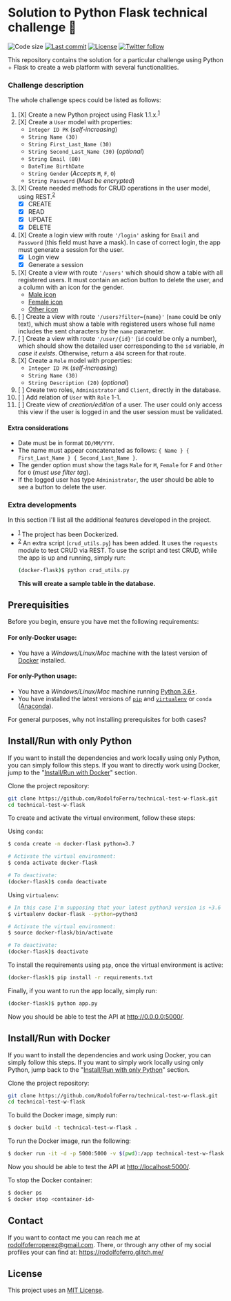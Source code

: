 # Solution to Python Flask technical challenge 🚀

<!-- Shields -->
![Code size](https://img.shields.io/github/languages/code-size/RodolfoFerro/technical-test-w-flask?style=for-the-badge)
[![Last commit](https://img.shields.io/github/last-commit/RodolfoFerro/technical-test-w-flask?style=for-the-badge)](https://github.com/RodolfoFerro/technical-test-w-flask/commits/master)
[![License](https://img.shields.io/github/license/RodolfoFerro/technical-test-w-flask?style=for-the-badge)](https://github.com/RodolfoFerro/technical-test-w-flask/blob/master/LICENSE)
[![Twitter follow](https://img.shields.io/twitter/follow/FerroRodolfo?style=for-the-badge)](https://twitter.com/FerroRodolfo/)

<!-- Project description -->
This repository contains the solution for a particular challenge using Python + Flask to create a web platform with several functionalities.

### Challenge description

The whole challenge specs could be listed as follows:

1. [X] Create a new Python project using Flask 1.1.x.<sup>[1](https://github.com/RodolfoFerro/technical-test-w-flask#extra-developments)</sup>
2. [X] Create a `User` model with properties:
   - `Integer ID PK` (_self-increasing_)
   - `String Name (30)`
   - `String First_Last_Name (30)`
   - `String Second_Last_Name (30)` (_optional_)
   - `String Email (80)`
   - `DateTime BirthDate`
   - `String Gender` (_Accepts_ `M`, `F`, `O`)
   - `String Password` (_Must be encrypted_)
3. [X] Create needed methods for CRUD operations in the user model, using REST.<sup>[2](https://github.com/RodolfoFerro/technical-test-w-flask#extra-developments)</sup>
   - [X] CREATE
   - [X] READ
   - [X] UPDATE
   - [X] DELETE
4. [X] Create a login view with route `'/login'` asking for `Email` and `Password` (this field must have a mask). In case of correct login, the app must generate a session for the user.
   - [X] Login view
   - [X] Generate a session
5. [X] Create a view with route `'/users'` which should show a table with all registered users. It must contain an action button to delete the user, and a column with an icon for the gender.
   - [Male icon](https://cdn3.iconfinder.com/data/icons/fatcow/32x32_0560/male.png)
   - [Female icon](https://cdn3.iconfinder.com/data/icons/fatcow/32/female.png)
   - [Other icon](https://cdn3.iconfinder.com/data/icons/i-am-who-i-am/100/3-256.png)
6. [ ] Create a view with route `'/users?filter={name}'` (`name` could be only text), which must show a table with registered users whose full name includes the sent characters by the `name` parameter.
7. [ ] Create a view with route `'/user/{id}'` (`id` could be only a number), which should show the detailed user corresponding to the `id` variable, _in case it exists_. Otherwise, return a `404` screen for that route.
8. [X] Create a `Role` model with properties:
   - `Integer ID PK` (_self-increasing_)
   - `String Name (30)`
   - `String Description (20)` (_optional_)
9. [ ] Create two roles, `Administrator` and `Client`, directly in the database.
10. [ ] Add relation of `User` with `Role` 1-1.
11. [ ] Create view of _creation/edition_ of a user. The user could only access this view if the user is logged in and the user session must be validated.

#### Extra considerations

- Date must be in format `DD/MM/YYY`.
- The name must appear concatenated as follows: `{ Name } { First_Last_Name } { Second_Last_Name }`.
- The gender option must show the tags `Male`
 for `M`, `Female` for `F` and `Other` for `O` (_must use filter tag_).
- If the logged user has type `Administrator`, the user should be able to see a button to delete the user.


### Extra developments

In this section I'll list all the additional features developed in the project.

- <sup>[1](https://github.com/RodolfoFerro/technical-test-w-flask#challenge-description)</sup> The project has been Dockerized.
- <sup>[2](https://github.com/RodolfoFerro/technical-test-w-flask#challenge-description)</sup> An extra script (`crud_utils.py`) has been added. It uses the `requests` module to test CRUD via REST. To use the script and test CRUD, while the app is up and running, simply run:
  ```bash
  (docker-flask)$ python crud_utils.py
  ```
  **This will create a sample table in the database.**


## Prerequisities

Before you begin, ensure you have met the following requirements:

#### For only-Docker usage:
* You have a _Windows/Linux/Mac_ machine with the latest version of [Docker](https://www.docker.com/) installed.

#### For only-Python usage:
* You have a _Windows/Linux/Mac_ machine running [Python 3.6+](https://www.python.org/).
* You have installed the latest versions of [`pip`](https://pip.pypa.io/en/stable/installing/) and [`virtualenv`](https://virtualenv.pypa.io/en/stable/installation/) or `conda` ([Anaconda](https://www.anaconda.com/distribution/)).

For general purposes, why not installing prerequisites for both cases?


## Install/Run with only Python

If you want to install the dependencies and work locally using only Python, you can simply follow this steps. If you want to directly work using Docker, jump to the "[Install/Run with Docker](https://github.com/RodolfoFerro/docker-flask-api#installrun-with-docker)" section.

Clone the project repository:
```bash
git clone https://github.com/RodolfoFerro/technical-test-w-flask.git
cd technical-test-w-flask
```

To create and activate the virtual environment, follow these steps:

Using `conda`:
```bash
$ conda create -n docker-flask python=3.7

# Activate the virtual environment:
$ conda activate docker-flask

# To deactivate:
(docker-flask)$ conda deactivate
```

Using `virtualenv`:
```bash
# In this case I'm supposing that your latest python3 version is +3.6
$ virtualenv docker-flask --python=python3

# Activate the virtual environment:
$ source docker-flask/bin/activate

# To deactivate:
(docker-flask)$ deactivate
```

To install the requirements using `pip`, once the virtual environment is active:
```bash
(docker-flask)$ pip install -r requirements.txt
```

Finally, if you want to run the app locally, simply run:
```bash
(docker-flask)$ python app.py
```

Now you should be able to test the API at <http://0.0.0.0:5000/>.


## Install/Run with Docker

If you want to install the dependencies and work using Docker, you can simply follow this steps. If you want to simply work locally using only Python, jump back to the "[Install/Run with only Python](https://github.com/RodolfoFerro/docker-flask-api#installrun-with-only-python)" section.

Clone the project repository:
```bash
git clone https://github.com/RodolfoFerro/technical-test-w-flask.git
cd technical-test-w-flask
```

To build the Docker image, simply run:

```bash
$ docker build -t technical-test-w-flask .
```

To run the Docker image, run the following:
```bash
$ docker run -it -d -p 5000:5000 -v $(pwd):/app technical-test-w-flask
```

Now you should be able to test the API at <http://localhost:5000/>.

To stop the Docker container:
```bash
$ docker ps
$ docker stop <container-id>
```


## Contact

If you want to contact me you can reach me at <rodolfoferroperez@gmail.com>. There, or through any other of my social profiles your can find at: <https://rodolfoferro.glitch.me/>


## License

This project uses an [MIT License](https://github.com/RodolfoFerro/docker-flask-api/blob/master/LICENSE).
